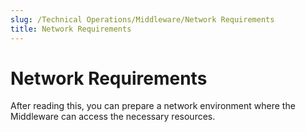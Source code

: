 ```yaml
---
slug: /Technical Operations/Middleware/Network Requirements
title: Network Requirements
---
```

# Network Requirements

After reading this, you can prepare a network environment where the Middleware can access the necessary resources.
